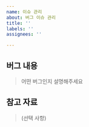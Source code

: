 ```yaml
---
name: 이슈 관리
about: 버그 이슈 관리
title: ''
labels: ''
assignees: ''

---
```


## 버그 내용

> 어떤 버그인지 설명해주세요


## 참고 자료

> (선택 사항)
